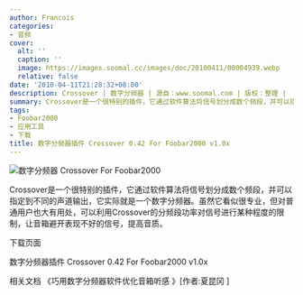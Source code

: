 ```yaml
---
author: Francois
categories:
- 音频
cover:
  alt: ''
  caption: ''
  image: https://images.soomal.cc/images/doc/20100411/00004939.webp
  relative: false
date: '2010-04-11T21:28:32+08:00'
description: Crossover | 数字分频器 | 源自：www.soomal.com | 版权：整理 |  平均/总评分：10.00/40
summary: Crossover是一个很特别的插件，它通过软件算法将信号划分成数个频段，并可以指定到不同的声道输出，它实际就是一个数字分频器。虽然它看似很专业，但对普通用户也大有用处，可以利用Crossover的分频段功率对信号进行某种程度的限制，让音箱避开表现不好的信号，提高音质。
tags:
- Foobar2000
- 应用工具
- 下载
title: 数字分频器插件 Crossover 0.42 For Foobar2000 v1.0x
---
```


![数字分频器 Crossover For Foobar2000](https://images.soomal.cc/images/doc/20100411/00004939.webp)



Crossover是一个很特别的插件，它通过软件算法将信号划分成数个频段，并可以指定到不同的声道输出，它实际就是一个数字分频器。虽然它看似很专业，但对普通用户也大有用处，可以利用Crossover的分频段功率对信号进行某种程度的限制，让音箱避开表现不好的信号，提高音质。



下载页面



数字分频器插件 Crossover 0.42 
For Foobar2000 v1.0x



相关文档
《巧用数字分频器软件优化音箱听感 》[作者:夏昆冈 ]